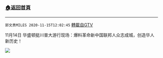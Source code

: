 ﻿###  [:house:返回首頁](https://github.com/ourhimalayas/txt)
---

`郭文贵MILES 2020-11-15T12:02:45` [轉載自GTV](https://gtv.org/web/#/UserInfo/5e596957357cc612d35a8044)

11月14日 华盛顿挺川普大游行现场：爆料革命新中国联邦人众志成城，创造华人新历史！

[![](https://filegroup.gtv.org/cdn-cgi/image/width=600/https://filegroup.gtv.org/group4/default/20201115/12/02/0/da7ca0d3822d095099d38c8397e2923e.jpg)](https://filegroup.gtv.org/group4/default/20201115/12/02/0/0e87db6b7dd6e5769cab43744307a0a4.mp4)